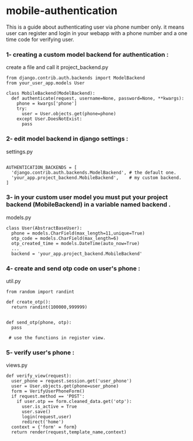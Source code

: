 # mobile-authentication
This is a guide about authenticating user via phone number only.
it means user can register and login in your webapp with a phone number and a one time code for verifying user.

### 1- creating a custom model backend for authentication :
create a file and call it project_backend.py
```
from django.contrib.auth.backends import ModelBackend
from your_user_app.models User

class MobileBackend(ModelBackend):
  def authenticate(request, username=None, password=None, **kwargs):
    phone = kwargs['phone']
    try:
      user = User.objects.get(phone=phone)
    except User.DoesNotExist:
      pass

```

### 2- edit model backend in django settings :
settings.py
```

AUTHENTICATION_BACKENDS = [
  'django.contrib.auth.backends.ModelBackend', # the default one.
  'your_app.project_backend.MobileBackend',    # my custom backend.
]

```

### 3- in your custom user model you must put your project backend (MobileBackend) in a variable named backend .
models.py
```
class User(AbstractBaseUser):
  phone = models.CharField(max_length=11,unique=True)
  otp_code = models.CharField(max_length=6)
  otp_created_time = models.DateTime(auto_now=True)
  ...
  backend = 'your_app.project_backend.MobileBackend'
```

### 4- create and send otp code on user's phone :
util.py
```
from random import randint

def create_otp():
  return randint(100000,999999)
 
 
def send_otp(phone, otp):
  pass
  
 # use the functions in register view.
```

### 5- verify user's phone :
views.py
```
def verify_view(request):
  user_phone = request.session.get('user_phone')
  user = User.objects.get(phone=user_phone)
  form = VerifyUserPhoneForm()
  if request.method == 'POST':
    if user.otp == form.cleaned_data.get('otp'):
      user.is_active = True
      user.save()
      login(request,user)
      redirect('home')
  context = {'form' = form}
  return render(request,template_name,context)

```
